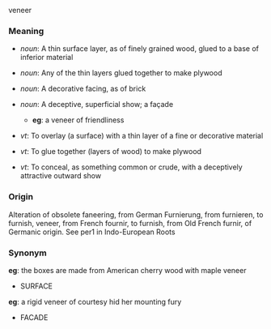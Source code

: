 veneer
### Meaning
+ _noun_: A thin surface layer, as of finely grained wood, glued to a base of inferior material
+ _noun_: Any of the thin layers glued together to make plywood
+ _noun_: A decorative facing, as of brick
+ _noun_: A deceptive, superficial show; a façade
    + __eg__: a veneer of friendliness

+ _vt_: To overlay (a surface) with a thin layer of a fine or decorative material
+ _vt_: To glue together (layers of wood) to make plywood
+ _vt_: To conceal, as something common or crude, with a deceptively attractive outward show

### Origin

Alteration of obsolete faneering, from German Furnierung, from furnieren, to furnish, veneer, from French fournir, to furnish, from Old French furnir, of Germanic origin. See per1 in Indo-European Roots

### Synonym

__eg__: the boxes are made from American cherry wood with maple veneer

+ SURFACE

__eg__: a rigid veneer of courtesy hid her mounting fury

+ FACADE


